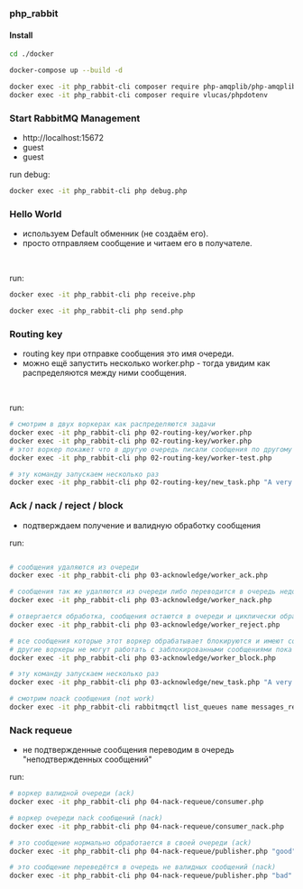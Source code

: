 ### php_rabbit

#### Install

```bash
cd ./docker

docker-compose up --build -d

docker exec -it php_rabbit-cli composer require php-amqplib/php-amqplib "^3.0"
docker exec -it php_rabbit-cli composer require vlucas/phpdotenv
```

### Start RabbitMQ Management
* http://localhost:15672
* guest
* guest


run debug:
```bash
docker exec -it php_rabbit-cli php debug.php
```


### Hello World
- используем Default обменник (не создаём его).
- просто отправляем сообщение и читаем его в получателе.
<br>

run:
```bash
docker exec -it php_rabbit-cli php receive.php

docker exec -it php_rabbit-cli php send.php
```


### Routing key
- routing key при отправке сообщения это имя очереди.
- можно ещё запустить несколько worker.php - тогда увидим как распределяются между ними сообщения.
<br>

run:
```bash
# смотрим в двух воркерах как распределяются задачи
docker exec -it php_rabbit-cli php 02-routing-key/worker.php
docker exec -it php_rabbit-cli php 02-routing-key/worker.php
# этот воркер покажет что в другую очередь писали сообщения по другому routing-key
docker exec -it php_rabbit-cli php 02-routing-key/worker-test.php

# эту команду запускаем несколько раз
docker exec -it php_rabbit-cli php 02-routing-key/new_task.php "A very hard task which takes two seconds...."
```


### Ack / nack / reject / block
- подтверждаем получение и валидную обработку сообщения
  <br>

run:
```bash

# сообщения удаляются из очереди
docker exec -it php_rabbit-cli php 03-acknowledge/worker_ack.php

# сообщения так же удаляются из очереди либо переводится в очередь недоставленных сообщений (если очередь определена)
docker exec -it php_rabbit-cli php 03-acknowledge/worker_nack.php

# отвергается обработка, сообщения остаются в очереди и циклически обрабатываются
docker exec -it php_rabbit-cli php 03-acknowledge/worker_reject.php

# все сообщения которые этот воркер обрабатывает блокируются и имеют состояние no ack,
# другие воркеры не могут работать с заблокированными сообщениями пока работает этот воркер
docker exec -it php_rabbit-cli php 03-acknowledge/worker_block.php

# эту команду запускаем несколько раз
docker exec -it php_rabbit-cli php 03-acknowledge/new_task.php "A very hard task which takes two seconds...."

# смотрим noack сообщения (not work)
docker exec -it php_rabbit-cli rabbitmqctl list_queues name messages_ready messages_unacknowledged
```


### Nack requeue
- не подтвержденные сообщения переводим в очередь "неподтвержденных сообщений"
  <br>

run:
```bash
# воркер валидной очереди (ack)
docker exec -it php_rabbit-cli php 04-nack-requeue/consumer.php

# воркер очереди nack сообщений (nack)
docker exec -it php_rabbit-cli php 04-nack-requeue/consumer_nack.php

# это сообщение нормально обработается в своей очереди (ack)
docker exec -it php_rabbit-cli php 04-nack-requeue/publisher.php "good"

# это сообщение переведётся в очередь не валидных сообщений (nack)
docker exec -it php_rabbit-cli php 04-nack-requeue/publisher.php "bad"
```

































